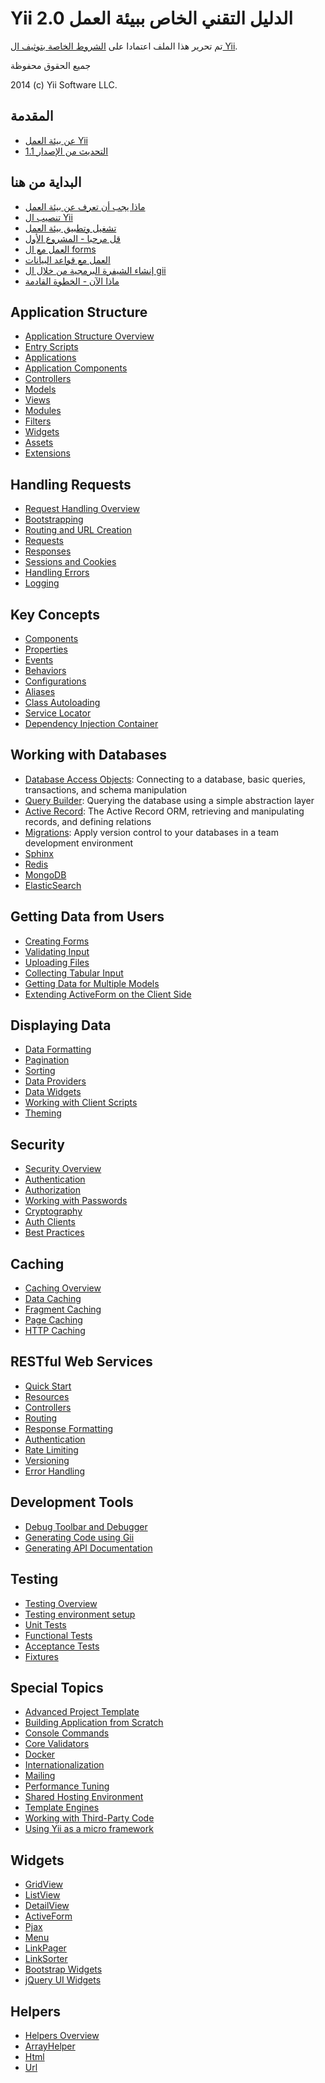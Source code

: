  Yii 2.0 الدليل التقني الخاص ببيئة العمل
===============================

تم تحرير هذا الملف اعتمادا على [الشروط الخاصة بتوثيف ال Yii](http://www.yiiframework.com/doc/terms/).

جميع الحقوق محفوظة

2014 (c) Yii Software LLC.


المقدمة
------------

* [عن بيئة العمل Yii](intro-yii.md)
* [التحديث من الإصدار 1.1](intro-upgrade-from-v1.md)


البداية من هنا
---------------

* [ماذا يجب أن تعرف عن بيئة العمل](start-prerequisites.md)
* [تنصيب ال Yii](start-installation.md)
* [تشغيل وتطبيق بيئة العمل](start-workflow.md)
* [قل مرحبا - المشروع الأول](start-hello.md)
* [العمل مع ال forms](start-forms.md)
* [العمل مع قواعد البيانات](start-databases.md)
* [إنشاء الشيفرة البرمجية من خلال ال gii](start-gii.md)
* [ماذا الآن - الخطوة القادمة](start-looking-ahead.md)


Application Structure
---------------------

* [Application Structure Overview](structure-overview.md)
* [Entry Scripts](structure-entry-scripts.md)
* [Applications](structure-applications.md)
* [Application Components](structure-application-components.md)
* [Controllers](structure-controllers.md)
* [Models](structure-models.md)
* [Views](structure-views.md)
* [Modules](structure-modules.md)
* [Filters](structure-filters.md)
* [Widgets](structure-widgets.md)
* [Assets](structure-assets.md)
* [Extensions](structure-extensions.md)


Handling Requests
-----------------

* [Request Handling Overview](runtime-overview.md)
* [Bootstrapping](runtime-bootstrapping.md)
* [Routing and URL Creation](runtime-routing.md)
* [Requests](runtime-requests.md)
* [Responses](runtime-responses.md)
* [Sessions and Cookies](runtime-sessions-cookies.md)
* [Handling Errors](runtime-handling-errors.md)
* [Logging](runtime-logging.md)


Key Concepts
------------

* [Components](concept-components.md)
* [Properties](concept-properties.md)
* [Events](concept-events.md)
* [Behaviors](concept-behaviors.md)
* [Configurations](concept-configurations.md)
* [Aliases](concept-aliases.md)
* [Class Autoloading](concept-autoloading.md)
* [Service Locator](concept-service-locator.md)
* [Dependency Injection Container](concept-di-container.md)


Working with Databases
----------------------

* [Database Access Objects](db-dao.md): Connecting to a database, basic queries, transactions, and schema manipulation
* [Query Builder](db-query-builder.md): Querying the database using a simple abstraction layer
* [Active Record](db-active-record.md): The Active Record ORM, retrieving and manipulating records, and defining relations
* [Migrations](db-migrations.md): Apply version control to your databases in a team development environment
* [Sphinx](https://www.yiiframework.com/extension/yiisoft/yii2-sphinx/doc/guide)
* [Redis](https://www.yiiframework.com/extension/yiisoft/yii2-redis/doc/guide)
* [MongoDB](https://www.yiiframework.com/extension/yiisoft/yii2-mongodb/doc/guide)
* [ElasticSearch](https://www.yiiframework.com/extension/yiisoft/yii2-elasticsearch/doc/guide)


Getting Data from Users
-----------------------

* [Creating Forms](input-forms.md)
* [Validating Input](input-validation.md)
* [Uploading Files](input-file-upload.md)
* [Collecting Tabular Input](input-tabular-input.md)
* [Getting Data for Multiple Models](input-multiple-models.md)
* [Extending ActiveForm on the Client Side](input-form-javascript.md)


Displaying Data
---------------

* [Data Formatting](output-formatting.md)
* [Pagination](output-pagination.md)
* [Sorting](output-sorting.md)
* [Data Providers](output-data-providers.md)
* [Data Widgets](output-data-widgets.md)
* [Working with Client Scripts](output-client-scripts.md)
* [Theming](output-theming.md)


Security
--------

* [Security Overview](security-overview.md)
* [Authentication](security-authentication.md)
* [Authorization](security-authorization.md)
* [Working with Passwords](security-passwords.md)
* [Cryptography](security-cryptography.md)
* [Auth Clients](https://www.yiiframework.com/extension/yiisoft/yii2-authclient/doc/guide)
* [Best Practices](security-best-practices.md)


Caching
-------

* [Caching Overview](caching-overview.md)
* [Data Caching](caching-data.md)
* [Fragment Caching](caching-fragment.md)
* [Page Caching](caching-page.md)
* [HTTP Caching](caching-http.md)


RESTful Web Services
--------------------

* [Quick Start](rest-quick-start.md)
* [Resources](rest-resources.md)
* [Controllers](rest-controllers.md)
* [Routing](rest-routing.md)
* [Response Formatting](rest-response-formatting.md)
* [Authentication](rest-authentication.md)
* [Rate Limiting](rest-rate-limiting.md)
* [Versioning](rest-versioning.md)
* [Error Handling](rest-error-handling.md)


Development Tools
-----------------

* [Debug Toolbar and Debugger](https://www.yiiframework.com/extension/yiisoft/yii2-debug/doc/guide)
* [Generating Code using Gii](https://www.yiiframework.com/extension/yiisoft/yii2-gii/doc/guide)
* [Generating API Documentation](https://www.yiiframework.com/extension/yiisoft/yii2-apidoc)


Testing
-------

* [Testing Overview](test-overview.md)
* [Testing environment setup](test-environment-setup.md)
* [Unit Tests](test-unit.md)
* [Functional Tests](test-functional.md)
* [Acceptance Tests](test-acceptance.md)
* [Fixtures](test-fixtures.md)


Special Topics
--------------

* [Advanced Project Template](https://www.yiiframework.com/extension/yiisoft/yii2-app-advanced/doc/guide)
* [Building Application from Scratch](tutorial-start-from-scratch.md)
* [Console Commands](tutorial-console.md)
* [Core Validators](tutorial-core-validators.md)
* [Docker](tutorial-docker.md)
* [Internationalization](tutorial-i18n.md)
* [Mailing](tutorial-mailing.md)
* [Performance Tuning](tutorial-performance-tuning.md)
* [Shared Hosting Environment](tutorial-shared-hosting.md)
* [Template Engines](tutorial-template-engines.md)
* [Working with Third-Party Code](tutorial-yii-integration.md)
* [Using Yii as a micro framework](tutorial-yii-as-micro-framework.md)


Widgets
-------

* [GridView](https://www.yiiframework.com/doc-2.0/yii-grid-gridview.html)
* [ListView](https://www.yiiframework.com/doc-2.0/yii-widgets-listview.html)
* [DetailView](https://www.yiiframework.com/doc-2.0/yii-widgets-detailview.html)
* [ActiveForm](https://www.yiiframework.com/doc-2.0/guide-input-forms.html#activerecord-based-forms-activeform)
* [Pjax](https://www.yiiframework.com/doc-2.0/yii-widgets-pjax.html)
* [Menu](https://www.yiiframework.com/doc-2.0/yii-widgets-menu.html)
* [LinkPager](https://www.yiiframework.com/doc-2.0/yii-widgets-linkpager.html)
* [LinkSorter](https://www.yiiframework.com/doc-2.0/yii-widgets-linksorter.html)
* [Bootstrap Widgets](https://www.yiiframework.com/extension/yiisoft/yii2-bootstrap/doc/guide)
* [jQuery UI Widgets](https://www.yiiframework.com/extension/yiisoft/yii2-jui/doc/guide)


Helpers
-------

* [Helpers Overview](helper-overview.md)
* [ArrayHelper](helper-array.md)
* [Html](helper-html.md)
* [Url](helper-url.md)

